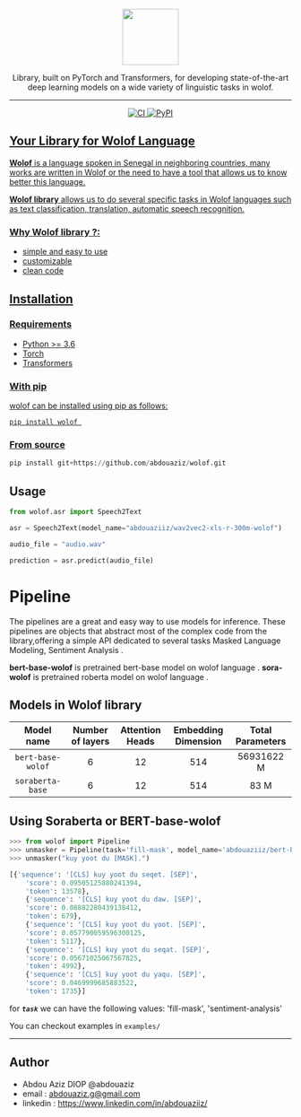 
<div align="center">
    <br>
    <img src="https://www.pngplay.com/wp-content/uploads/10/Senegal-Flag-PNG-Clipart-Background.png" width="100" height="100"/>
    <p>
    Library, built on PyTorch and Transformers, for developing state-of-the-art deep learning models on a wide variety of linguistic tasks in wolof.
    </p>
    <hr/>
</div>
<p align="center">
    <a href="https://github.com/abdouaziz/wolof">
        <img alt="CI" src="https://github.com/allenai/allennlp/workflows/CI/badge.svg?event=push&branch=main">
    </a>
    <a href="https://pypi.org/project/wolof/">
        <img alt="PyPI" src="https://img.shields.io/pypi/v/wolof"
    </a>    
</p>


## Your Library for Wolof Language

**Wolof** is a language spoken in Senegal in neighboring countries, many works are written in Wolof or the need to have a tool that allows us to know better this language. 

**Wolof library** allows us to do several specific tasks in Wolof languages such as text classification, translation, automatic speech recognition. 


### Why Wolof library ?:

- simple and easy to use
- customizable 
- clean code
 
## Installation
### Requirements
- Python >= 3.6 
- Torch 
- Transformers 


### With pip

wolof can be installed using pip as follows:

```
pip install wolof 
```

### From source

```py
pip install git+https://github.com/abdouaziz/wolof.git
```

## Usage



```python
from wolof.asr import Speech2Text

asr = Speech2Text(model_name="abdouaziiz/wav2vec2-xls-r-300m-wolof")

audio_file = "audio.wav"

prediction = asr.predict(audio_file)
```

# Pipeline

The pipelines are a great and easy way to use models for inference. These pipelines are objects that abstract most of the complex code from the library,offering a simple API dedicated to several tasks Masked Language Modeling, Sentiment Analysis .




**bert-base-wolof** is pretrained bert-base model on wolof language  .
**sora-wolof** is pretrained roberta model on wolof language  .
	
## Models in Wolof library
	
| Model name | Number of layers | Attention Heads | Embedding Dimension | Total Parameters |
| :------:       |   :---: | :---: | :---: | :---: |
| `bert-base-wolof` | 6    | 12   | 514   | 56931622 M |
| `soraberta-base` | 6    | 12   | 514   | 83 M |
	 

## Using Soraberta or BERT-base-wolof
 	
```python
>>> from wolof import Pipeline
>>> unmasker = Pipeline(task='fill-mask', model_name='abdouaziiz/bert-base-wolof')
>>> unmasker("kuy yoot du [MASK].")

[{'sequence': '[CLS] kuy yoot du seqet. [SEP]',
	'score': 0.09505125880241394,
	'token': 13578},
	{'sequence': '[CLS] kuy yoot du daw. [SEP]',
	'score': 0.08882280439138412,
	'token': 679},
	{'sequence': '[CLS] kuy yoot du yoot. [SEP]',
	'score': 0.057790059596300125,
	'token': 5117},
	{'sequence': '[CLS] kuy yoot du seqat. [SEP]',
	'score': 0.05671025067567825,
	'token': 4992},
	{'sequence': '[CLS] kuy yoot du yaqu. [SEP]',
	'score': 0.0469999685883522,
	'token': 1735}]
```
	

for ***`task`***  we can have the following values: 'fill-mask', 'sentiment-analysis'






You can checkout examples in `examples/`

<hr>





## Author
- Abdou Aziz DIOP @abdouaziz
- email : abdouaziz.g@gmail.com
- linkedin : https://www.linkedin.com/in/abdouaziiz/